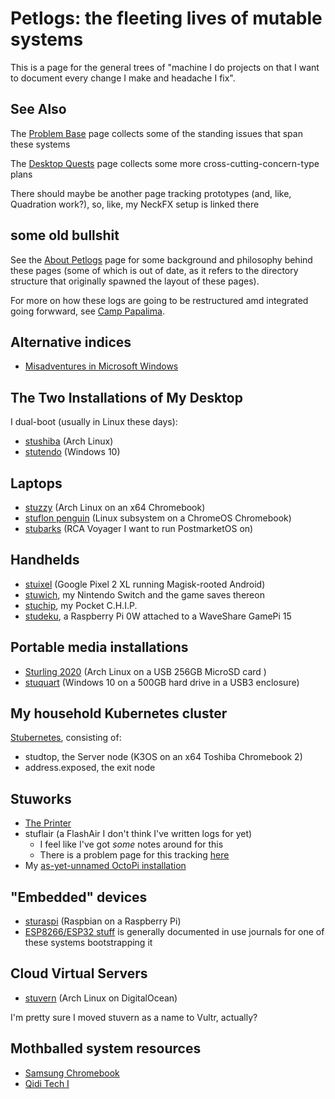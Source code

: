 # Petlogs: the fleeting lives of mutable systems

This is a page for the general trees of "machine I do projects on that I want to document every change I make and headache I fix".

## See Also

The [Problem Base](d07f30ca-f065-4fb7-9541-b09b656313c5.md) page collects some of the standing issues that span these systems

The [Desktop Quests](445ae6d8-5796-43b7-8648-704c8ebb9e18.md) page collects some more cross-cutting-concern-type plans

There should maybe be another page tracking prototypes (and, like, Quadration work?), so, like, my NeckFX setup is linked there

## some old bullshit

See the [About Petlogs](f66caf27-1b92-43ad-89f1-cb796fd15dc7.md) page for some background and philosophy behind these pages (some of which is out of date, as it refers to the directory structure that originally spawned the layout of these pages).

For more on how these logs are going to be restructured amd integrated going forwward, see [Camp Papalima](4f705b65-cc3c-4f66-a256-ae5e5777d276.md).

## Alternative indices

- [Misadventures in Microsoft Windows](30e0178d-b9df-4125-90e8-a52a7dda1456.md)

## The Two Installations of My Desktop

I dual-boot (usually in Linux these days):

- [stushiba](60b5d7c5-b966-4349-9ed8-92c4a4b74422.md) (Arch Linux)
- [stutendo](70fac3cc-17b3-408a-82f4-9e0253c5cecb.md) (Windows 10)

## Laptops

- [stuzzy](8668a51b-83e9-465c-953d-f8de57201c8b.md) (Arch Linux on an x64 Chromebook)
- [stuflon penguin](d73209e4-dfdb-457d-a65d-f33770e54449.md) (Linux subsystem on a ChromeOS Chromebook)
- [stubarks](84c4b5e4-71cd-4c3c-ac1f-ed896ae975f6.md) (RCA Voyager I want to run PostmarketOS on)

## Handhelds

- [stuixel](2c42d49f-88a0-4af5-9b2b-f209eec08a92.md) (Google Pixel 2 XL running Magisk-rooted Android)
- [stuwich](0331a991-50e7-4d6a-a3a5-2bed544f5f1c.md), my Nintendo Switch and the game saves thereon
- [stuchip](a5d309b7-acfa-417d-a633-d2b754fa675d.md), my Pocket C.H.I.P.
- [studeku](96f7aab6-9d33-486f-99e3-f0927fb73a41.md), a Raspberry Pi 0W attached to a WaveShare GamePi 15

## Portable media installations

- [Sturling 2020](93f6b670-133e-4e8c-b583-ce27243a48c9.md) (Arch Linux on a USB 256GB MicroSD card )
- [stuquart](eaac9d0b-dc62-4b54-9983-feb76c54da5b.md) (Windows 10 on a 500GB hard drive in a USB3 enclosure)

## My household Kubernetes cluster

[Stubernetes](4dbd7aef-7ce1-47c7-aac0-47cf029ad38d.md), consisting of:

- studtop, the Server node (K3OS on an x64 Toshiba Chromebook 2)
- address.exposed, the exit node

## Stuworks

- [The Printer](81a063e3-0f64-4167-a6f9-10dfe2b76d1a.md)
- stuflair (a FlashAir I don't think I've written logs for yet)
  - I feel like I've got *some* notes around for this
  - There is a problem page for this tracking [here](b80eb6ff-60a9-4f90-96df-3aec9c844457.md)
- My [as-yet-unnamed OctoPi installation](5bbc6d64-b33e-4eb4-8280-48509cbcc404.md)

## "Embedded" devices

- [sturaspi](425e5cda-e1ef-4d01-a346-5c2b072e767e.md) (Raspbian on a Raspberry Pi)
- [ESP8266/ESP32 stuff](be8ef21f-ea6e-4f96-8b87-9a54694fb29f.md) is generally documented in use journals for one of these systems bootstrapping it

## Cloud Virtual Servers

- [stuvern](0aba9622-f21e-4b9e-949d-62265141e0c3.md) (Arch Linux on DigitalOcean)

I'm pretty sure I moved stuvern as a name to Vultr, actually?

## Mothballed system resources

- [Samsung Chromebook](2ef2a84f-8eda-4f21-9769-45f271fd3c05.md)
- [Qidi Tech I](5d254f0a-3164-492d-96d6-ba2a36986303.md)
